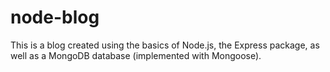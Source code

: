 # node-blog
This is a blog created using the basics of Node.js, the Express package, as well as a MongoDB database (implemented with Mongoose).
